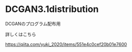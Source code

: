 # DCGAN3.1distribution
 DCGANのプログラム配布用
 
 
 詳しくはこちら
 
 https://qiita.com/yuki_2020/items/551e4c0cef20b01e7600
 
